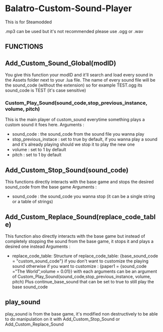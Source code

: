 # Balatro-Custom-Sound-Player

This is for Steamodded

.mp3 can be used but it's not recommended please use .ogg or .wav

## FUNCTIONS

## Add_Custom_Sound_Global(modID)
You give this function your modID and it'll search and load every sound in the Assets folder next to your .lua file.
The name of every sound file will be the sound_code (without the extension) so for example TEST.ogg its sound_code is TEST (it's case sensitive)

### Custom_Play_Sound(sound_code,stop_previous_instance, volume, pitch)
This is the main player of custom_sound everytime something plays a custom sound it foes here.
Arguments :
  - sound_code : the sound_code from the sound file you wanna play
  - stop_previous_instace : set to true by default, if you wanna play a sound and it's already playing should we stop it to play the new one
  - volume : set to 1 by default
  - pitch : set to 1 by default

## Add_Custom_Stop_Sound(sound_code)
This functions directly interacts with the base game and stops the desired sound_code from the base game
Arguments :
  - sound_code : the sound_code you wanna stop (it can be a single string or a table of strings)

## Add_Custom_Replace_Sound(replace_code_table)
This function also directly interacts with the base game but instead of completely stopping the sound from the base game, it stops it and plays a desired one instead
Arguments :
  - replace_code_table:
    Structure of replace_code_table:
    {base_sound_code = "custom_sound_code"} if you don't want to customize the playing sound
    otherwise if you want to customize :
    {paper1 = {sound_code ="The World",volume = 0.01}} with each arguments can be an argument of Custom_Play_Sound(sound_code,stop_previous_instance, volume, pitch)
    Plus continue_base_sound that can be set to true to still play the base sound_code

## play_sound
play_sound is from the base game, it's modified non destructively to be able to do manipulation on it with Add_Custom_Stop_Sound or Add_Custom_Replace_Sound
